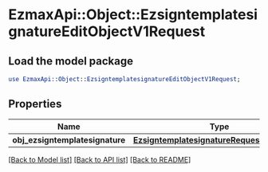 # EzmaxApi::Object::EzsigntemplatesignatureEditObjectV1Request

## Load the model package
```perl
use EzmaxApi::Object::EzsigntemplatesignatureEditObjectV1Request;
```

## Properties
Name | Type | Description | Notes
------------ | ------------- | ------------- | -------------
**obj_ezsigntemplatesignature** | [**EzsigntemplatesignatureRequestCompound**](EzsigntemplatesignatureRequestCompound.md) |  | 

[[Back to Model list]](../README.md#documentation-for-models) [[Back to API list]](../README.md#documentation-for-api-endpoints) [[Back to README]](../README.md)


